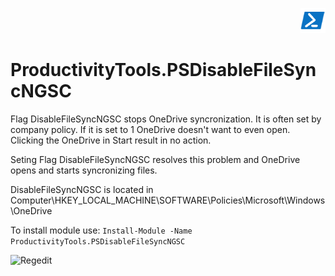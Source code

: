 <p align="right" width="100px">
  <a href="https://www.powershellgallery.com/packages/ProductivityTools.PSGetDateName/">
    <img src="https://github.com/pwujczyk/ProductivityTools.PSDisableFileSyncNGSC/blob/media/Powershell40px.png" />
  </a>
</p>

# ProductivityTools.PSDisableFileSyncNGSC


Flag DisableFileSyncNGSC stops OneDrive syncronization. It is often set by company policy. 
If it is set to 1 OneDrive doesn't want to even open. Clicking the OneDrive in Start result in no action.

Seting Flag DisableFileSyncNGSC resolves this problem and OneDrive opens and starts syncronizing files. 

DisableFileSyncNGSC is located in Computer\HKEY_LOCAL_MACHINE\SOFTWARE\Policies\Microsoft\Windows\OneDrive

To install module use:
```Install-Module -Name ProductivityTools.PSDisableFileSyncNGSC```


![Regedit](https://github.com/pwujczyk/ProductivityTools.PSDisableFileSyncNGSC/blob/media/Rejestr.png)
